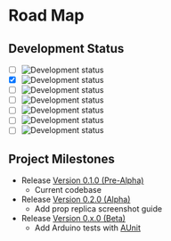 # Road Map

## Development Status

- [ ] ![Development status](https://img.shields.io/badge/status-planning-lightgrey.svg?longCache=true)
- [x] ![Development status](https://img.shields.io/badge/status-pre--alpha-red.svg?longCache=true)
- [ ] ![Development status](https://img.shields.io/badge/status-alpha-yellow.svg?longCache=true)
- [ ] ![Development status](https://img.shields.io/badge/status-beta-brightgreen.svg?longCache=true)
- [ ] ![Development status](https://img.shields.io/badge/status-stable-blue.svg?longCache=true)
- [ ] ![Development status](https://img.shields.io/badge/status-mature-8A2BE2.svg?longCache=true)
- [ ] ![Development status](https://img.shields.io/badge/status-inactive-lightgrey.svg?longCache=true)

## Project Milestones

- Release [Version 0.1.0 (Pre-Alpha)](https://github.com/NathanUrwin/rc-lock/releases/v0.1.0-prealpha)
  - Current codebase
- Release [Version 0.2.0 (Alpha)](https://github.com/NathanUrwin/rc-lock/milestones)
  - Add prop replica screenshot guide
- Release [Version 0.x.0 (Beta)](https://github.com/NathanUrwin/rc-lock/milestones)
  - Add Arduino tests with [AUnit](https://github.com/bxparks/AUnit)
